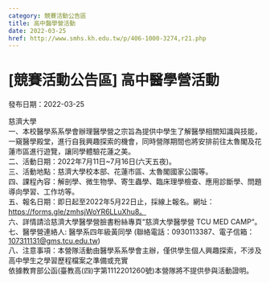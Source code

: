 ```yaml
---
category: 競賽活動公告區
title: 高中醫學營活動
date: 2022-03-25
href: http://www.smhs.kh.edu.tw/p/406-1000-3274,r21.php
---
```


# [競賽活動公告區] 高中醫學營活動

發布日期：2022-03-25

慈濟大學  
一、本校醫學系系學會辦理醫學營之宗旨為提供中學生了解醫學相關知識與技能，一窺醫學殿堂，進行自我興趣探索的機會，同時營隊期間也將安排前往太魯閣及花蓮市區進行遊覽，讓同學體驗花蓮之美。  
二、活動日期：2022年7月11日~7月16日(六天五夜)。  
三、活動地點：慈濟大學校本部、花蓮市區、太魯閣國家公園等。  
四、課程內容：解剖學、微生物學、寄生蟲學、臨床理學檢查、應用診斷學、問題導向學習、工作坊等。  
五、報名日期：即日起至2022年5月22日止，採線上報名。網址：https://forms.gle/zmhsjWoYR6LLuXhu8。  
六、詳情請洽慈濟大學醫學營臉書粉絲專頁“慈濟大學醫學營 TCU MED CAMP“。  
七、醫學營連絡人: 醫學系四年級黃同學 (聯絡電話：0930113387、電子信箱：107311131@gms.tcu.edu.tw)  
八、注意事項：本營隊活動由醫學系系學會主辦，僅供學生個人興趣探索，不涉及高中學生之學習歷程檔案之準備或充實  
依據教育部公函(臺教高(四)字第1112201260號)本營隊將不提供參與活動證明。

